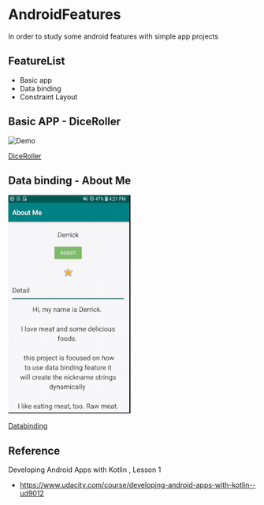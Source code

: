 # AndroidFeatures

In order to study some android features with simple app projects

## FeatureList
  - Basic app
  - Data binding
  - Constraint Layout
  
  
## Basic APP - DiceRoller

![Demo](https://github.com/superbderrick/DiceRoller/blob/master/demo/demo.gif)

[DiceRoller](https://github.com/superbderrick/AndroidFeatures/tree/simpleapp/DiceRoller)

## Data binding  - About Me

![Demo](https://github.com/superbderrick/AndroidFeatures/blob/master/demo/databinding.gif)

[Databinding](https://github.com/superbderrick/AndroidFeatures/tree/Databinding/AboutMe)




## Reference
Developing Android Apps with Kotlin , Lesson 1 
- https://www.udacity.com/course/developing-android-apps-with-kotlin--ud9012








